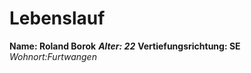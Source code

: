 #  Lebenslauf
**Name: Roland Borok**
***Alter: 22***
**Vertiefungsrichtung: SE**
*Wohnort:Furtwangen*